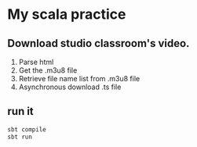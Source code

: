 # My scala practice

## Download studio classroom's video.

1. Parse html
2. Get the .m3u8 file
3. Retrieve file name list from .m3u8 file
4. Asynchronous download .ts file

## run it

~~~bash
sbt compile
sbt run
~~~